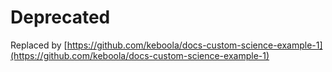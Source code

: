 # Deprecated

Replaced by [https://github.com/keboola/docs-custom-science-example-1](https://github.com/keboola/docs-custom-science-example-1)

